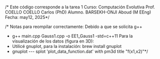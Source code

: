 /* Este código corresponde a la tarea 1
Curso: Computación Evolutiva
Prof. COELLO COELLO Carlos (PhD)
Alumno. BARSEKH-ONJI Aboud (M EEng)
Fecha: may12, 2025*/

/* Notas para reompilar correctamente:
Debido a que se solicita g++
- g++ main.cpp Gauss1.cpp -o EE1_Gauss1 -std=c++11
Para la visualización de los datos (figura en 3D):
- Utilicé gnuplot, para la instalación: brew install gnuplot
- gnuplot --- splot 'plot_data_function.dat' with pm3d title "f(x1,x2)"*/
